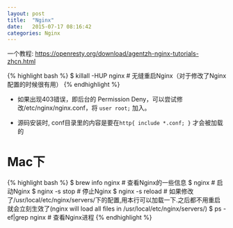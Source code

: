 ```yaml
---
layout: post
title:  "Nginx"
date:   2015-07-17 08:16:42
categories: Nginx
---
```


一个教程: https://openresty.org/download/agentzh-nginx-tutorials-zhcn.html

{% highlight bash %}
$ killall -HUP nginx # 无缝重启Nginx（对于修改了Nginx配置的时候很有用）
{% endhighlight %}

* 如果出现403错误，即后台的 Permission Deny，可以尝试修改/etc/nginx/nginx.conf，将 `user root;` 加入。

* 源码安装时, conf目录里的内容是要在`http{ include *.conf; }` 才会被加载的

# Mac下
{% highlight bash %}
$ brew info nginx # 查看Nginx的一些信息
$ nginx # 启动Nginx
$ nginx -s stop # 停止Nginx
$ nginx -s reload # 如果修改了/usr/local/etc/nginx/servers/下的配置,用本行可以加载一下.之后都不用重启就会立刻生效了(nginx will load all files in /usr/local/etc/nginx/servers/)
$ ps -ef|grep nginx # 查看Nginx进程
{% endhighlight %}
